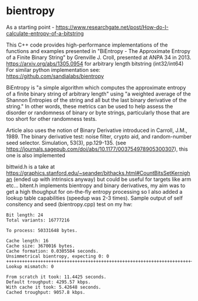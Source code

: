 # bientropy
As a starting point - https://www.researchgate.net/post/How-do-I-calculate-entropy-of-a-bitstring

This C++ code provides high-performance implementations of the functions and examples presented in "BiEntropy - The Approximate Entropy of a Finite Binary String" by Grenville J. Croll, presented at ANPA 34 in 2013. https://arxiv.org/abs/1305.0954 for arbitrary length bitstring (int32/int64)
For similar python implementation see: https://github.com/sandialabs/bientropy

BiEntropy is "a simple algorithm which computes the approximate entropy of a finite binary string of arbitrary length" using "a weighted average of the Shannon Entropies of the string and all but the last binary derivative of the string." In other words, these metrics can be used to help assess the disorder or randomness of binary or byte strings, particularly those that are too short for other randomness tests. 

Article also uses the notion of Binary Derivative introduced in Carroll, J.M., 1989. The binary derivative test: noise filter, crypto aid, and random-number seed selector. Simulation, 53(3), pp.129-135. (see https://journals.sagepub.com/doi/abs/10.1177/003754978905300307), this one is also implemented

bittwid.h is a take at https://graphics.stanford.edu/~seander/bithacks.html#CountBitsSetKernighan (ended up with intrinsics anyway) but could be useful for targets like arm etc...
bitent.h implements bientropy and binary derivatives, my aim was to get a high thoughput for on-the-fly entropy processing so I also added a lookup table capabilities (speedup was 2-3 times). Sample output of self consitency and seed (bientropy.cpp) test on my hw:
```
Bit length: 24
Total variants: 16777216

To process: 50331648 bytes.

Cache length: 16
Cache size: 3670016 bytes.
Cache formation: 0.0305584 seconds.
Unsimmetrical bientropy, expecting 0: 0
+++++++++++++++++++++++++++++++++++++++++++++++++++++++++++++++++++++++++++++++++++++++++++++++++++++
Lookup mismatch: 0

From scratch it took: 11.4425 seconds.
Default troughput: 4295.57 kbps.
With cache it took: 5.42648 seconds.
Cached troughput: 9057.8 kbps.
```

